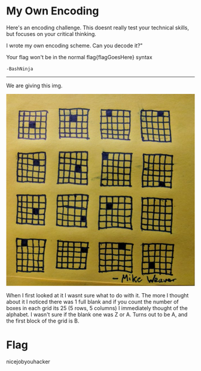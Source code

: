 # My Own Encoding
Here's an encoding challenge. This doesnt really test your technical skills, but focuses on your critical thinking.

I wrote my own encoding scheme. Can you decode it?"

Your flag won't be in the normal flag{flagGoesHere} syntax

    -BashNinja

---

We are giving this img. 

![alt text](https://raw.githubusercontent.com/reallifechibi/NEverlanCTF-Writeups/master/secretmessage.jpg)

When I first looked at it I wasnt sure what to do with it. The more I thought about it I noticed there was 1 full blank and if you count the number of boxes in each grid its 25 (5 rows, 5 columns)
I immediately thought of the alphabet. I wasn't sure if the blank one was Z or A. Turns out to be A, and the first block of the grid is B.

# Flag
nicejobyouhacker
